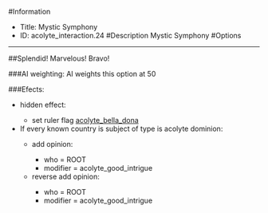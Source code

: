#Information
 - Title: Mystic Symphony
 - ID: acolyte_interaction.24
#Description
Mystic Symphony
#Options

___
##Splendid! Marvelous! Bravo!

###AI weighting:
AI weights this option at 50


###Efects:<ul><li>hidden effect:</li><ul><li>set ruler flag [acolyte_bella_dona](../flags/acolyte_bella_dona.md)</li></ul><li>If every known country is subject of type is acolyte dominion:</li><ul><li>add opinion:</li><ul><li>who = ROOT</li><li>modifier = acolyte_good_intrigue</li></ul><li>reverse add opinion:</li><ul><li>who = ROOT</li><li>modifier = acolyte_good_intrigue</li></ul></ul></ul>
